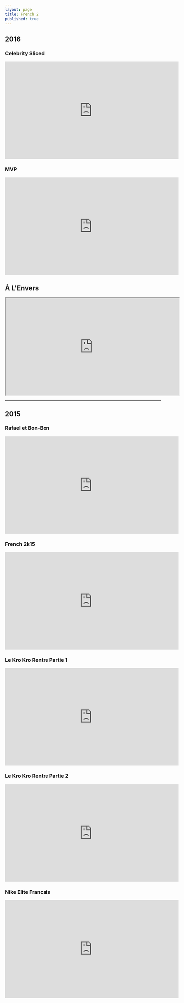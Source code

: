 ```yaml
---
layout: page
title: French 2
published: true
---
```

## 2016

### Celebrity Sliced

<iframe width="560" height="315" src="https://www.youtube.com/embed/8cjrZhQw9yc" frameborder="0" allowfullscreen></iframe>

### MVP

<iframe width="560" height="315" src="https://www.youtube.com/embed/g1BhNDQQ1rQ" frameborder="0" allowfullscreen></iframe>

## À L'Envers

<iframe src="https://drive.google.com/file/d/0B4oRIucdh4LAejdqbXhFczkxVUU/preview" width="560" height="315"></iframe>

<hr>

## 2015

### Rafael et Bon-Bon

<iframe width="560" height="315" src="https://www.youtube.com/embed/T8FXWEtD8jg" frameborder="0" allowfullscreen></iframe>

### French 2k15

<iframe width="560" height="315" src="https://www.youtube.com/embed/W8S2bZwm-CQ" frameborder="0" allowfullscreen></iframe>

### Le Kro Kro Rentre Partie 1

<iframe width="560" height="315" src="https://www.youtube.com/embed/8WobRe8q7C4" frameborder="0" allowfullscreen></iframe>

### Le Kro Kro Rentre Partie 2

<iframe width="560" height="315" src="https://www.youtube.com/embed/4l8vVsLNfUE" frameborder="0" allowfullscreen></iframe>

### Nike Elite Francais

<iframe width="560" height="315" src="https://www.youtube.com/embed/ocH9WcRTLKs" frameborder="0" allowfullscreen></iframe>
